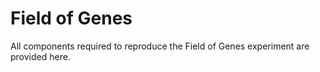 Field of Genes
==============

All components required to reproduce the Field of Genes experiment are provided here.
